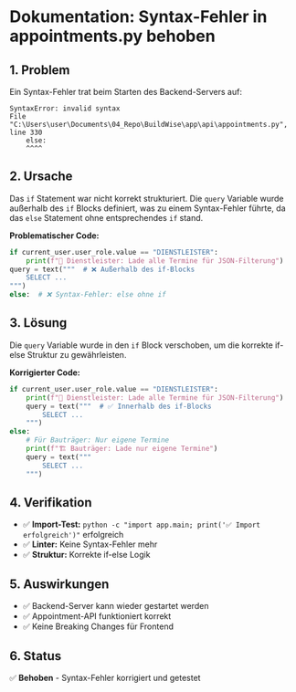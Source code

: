 # Dokumentation: Syntax-Fehler in appointments.py behoben

## 1. Problem
Ein Syntax-Fehler trat beim Starten des Backend-Servers auf:

```
SyntaxError: invalid syntax
File "C:\Users\user\Documents\04_Repo\BuildWise\app\api\appointments.py", line 330
    else:
    ^^^^
```

## 2. Ursache
Das `if` Statement war nicht korrekt strukturiert. Die `query` Variable wurde außerhalb des `if` Blocks definiert, was zu einem Syntax-Fehler führte, da das `else` Statement ohne entsprechendes `if` stand.

**Problematischer Code:**
```python
if current_user.user_role.value == "DIENSTLEISTER":
    print(f"🔧 Dienstleister: Lade alle Termine für JSON-Filterung")
query = text("""  # ❌ Außerhalb des if-Blocks
    SELECT ...
""")
else:  # ❌ Syntax-Fehler: else ohne if
```

## 3. Lösung
Die `query` Variable wurde in den `if` Block verschoben, um die korrekte if-else Struktur zu gewährleisten.

**Korrigierter Code:**
```python
if current_user.user_role.value == "DIENSTLEISTER":
    print(f"🔧 Dienstleister: Lade alle Termine für JSON-Filterung")
    query = text("""  # ✅ Innerhalb des if-Blocks
        SELECT ...
    """)
else:
    # Für Bauträger: Nur eigene Termine
    print(f"🏗️ Bauträger: Lade nur eigene Termine")
    query = text("""
        SELECT ...
    """)
```

## 4. Verifikation
- ✅ **Import-Test:** `python -c "import app.main; print('✅ Import erfolgreich')"` erfolgreich
- ✅ **Linter:** Keine Syntax-Fehler mehr
- ✅ **Struktur:** Korrekte if-else Logik

## 5. Auswirkungen
- ✅ Backend-Server kann wieder gestartet werden
- ✅ Appointment-API funktioniert korrekt
- ✅ Keine Breaking Changes für Frontend

## 6. Status
✅ **Behoben** - Syntax-Fehler korrigiert und getestet
